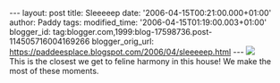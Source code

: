 \-\-- layout: post title: Sleeeeep date:
\'2006-04-15T00:21:00.000+01:00\' author: Paddy tags: modified\_time:
\'2006-04-15T01:19:00.003+01:00\' blogger\_id:
tag:blogger.com,1999:blog-17598736.post-114505716004169266
blogger\_orig\_url:
https://paddeesplace.blogspot.com/2006/04/sleeeeep.html \-\--
[![](https://photos1.blogger.com/blogger/7081/1699/320/Image001.jpg)](https://photos1.blogger.com/blogger/7081/1699/1600/Image001.jpg)\
This is the closest we get to feline harmony in this house! We make the
most of these moments.
